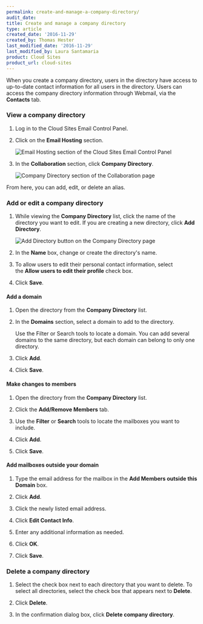 ```yaml
---
permalink: create-and-manage-a-company-directory/
audit_date:
title: Create and manage a company directory
type: article
created_date: '2016-11-29'
created_by: Thomas Hester
last_modified_date: '2016-11-29'
last_modified_by: Laura Santamaria
product: Cloud Sites
product_url: cloud-sites
---
```


When you create a company directory, users in the directory have access to up-to-date contact information for all users in the directory. Users can access the company directory information through Webmail, via the **Contacts** tab.

### View a company directory

1. Log in to the Cloud Sites Email Control Panel.

1. Click on the **Email Hosting** section.

    <img src="{% asset_path cloud-sites/create-and-manage-a-company-directory/companydir1.png %}" alt="Email Hosting section of the Cloud Sites Email Control Panel" />

1. In the **Collaboration** section, click **Company Directory**.

    <img src="{% asset_path cloud-sites/create-and-manage-a-company-directory/companydir2.png %}" alt="Company Directory section of the Collaboration page" />

  From here, you can add, edit, or delete an alias.

### Add or edit a company directory

1. While viewing the **Company Directory** list, click the name of the directory you want to edit. If you are creating a new directory, click **Add Directory**.

    <img src="{% asset_path cloud-sites/create-and-manage-a-company-directory/companydir3.png %}" alt="Add Directory button on the Company Directory page" />

1. In the **Name** box, change or create the directory's name.

1. To allow users to edit their personal contact information, select the **Allow users to edit their profile** check box.

1. Click **Save**.

#### Add a domain
1. Open the directory from the **Company Directory** list.

1. In the **Domains** section, select a domain to add to the directory.

   Use the Filter or Search tools to locate a domain. You can add several domains to the same directory, but each domain can belong to only one directory.

1. Click **Add**.

1. Click **Save**.

#### Make changes to members

1. Open the directory from the **Company Directory** list.

1. Click the **Add/Remove Members** tab.

1. Use the **Filter** or **Search** tools to locate the mailboxes you want to include.

1. Click **Add**.

1. Click **Save**.

#### Add mailboxes outside your domain
1. Type the email address for the mailbox in the **Add Members outside this Domain** box.

1. Click **Add**.

1. Click the newly listed email address.

1. Click **Edit Contact Info**.

1. Enter any additional information as needed.

1. Click **OK**.

1. Click **Save**.

### Delete a company directory

1. Select the check box next to each directory that you want to delete. To select all directories, select the check box that appears next to **Delete**.

2. Click **Delete**.

3. In the confirmation dialog box, click **Delete company directory**.

